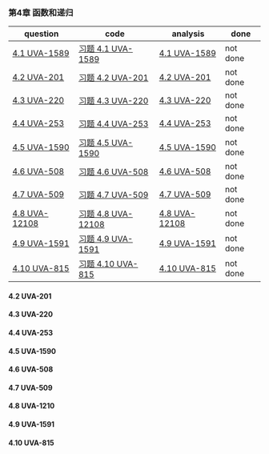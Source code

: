 ### 第4章 函数和递归


| question                                              | code                   | analysis | done |
| ----------------------------------------------------- | ---------------------- | -------- | ---- |
| [4.1 UVA-1589](https://vjudge.net/problem/UVA-1589)   | [习题 4.1 UVA-1589]()  | [4.1 UVA-1589]()     | not done  |
| [4.2 UVA-201](https://vjudge.net/problem/UVA-201)     | [习题 4.2 UVA-201]()   | [4.2 UVA-201]()     | not done  |
| [4.3 UVA-220](https://vjudge.net/problem/UVA-220)     | [习题 4.3 UVA-220]()   | [4.3 UVA-220]()     | not done  |
| [4.4 UVA-253](https://vjudge.net/problem/UVA-253)     | [习题 4.4 UVA-253]()   | [4.4 UVA-253]()     | not done  |
| [4.5 UVA-1590](https://vjudge.net/problem/UVA-1590)   | [习题 4.5 UVA-1590]()  | [4.5 UVA-1590]()     | not done  |
| [4.6 UVA-508](https://vjudge.net/problem/UVA-508)     | [习题 4.6 UVA-508]()   | [4.6 UVA-508]()     | not done  |
| [4.7 UVA-509](https://vjudge.net/problem/UVA-509)     | [习题 4.7 UVA-509]()   | [4.7 UVA-509]()     | not done  |
| [4.8 UVA-12108](https://vjudge.net/problem/UVA-12108) | [习题 4.8 UVA-12108]() | [4.8 UVA-12108]()     | not done  |
| [4.9 UVA-1591](https://vjudge.net/problem/UVA-1591)   | [习题 4.9 UVA-1591]()  | [4.9 UVA-1591]()     | not done  |
| [4.10 UVA-815](https://vjudge.net/problem/UVA-815)    | [习题 4.10 UVA-815]()  | [4.10 UVA-815]()     | not done  |

#### 4.2 UVA-201

#### 4.3 UVA-220

#### 4.4 UVA-253

#### 4.5 UVA-1590

#### 4.6 UVA-508

#### 4.7 UVA-509

#### 4.8 UVA-1210

#### 4.9 UVA-1591

#### 4.10 UVA-815

